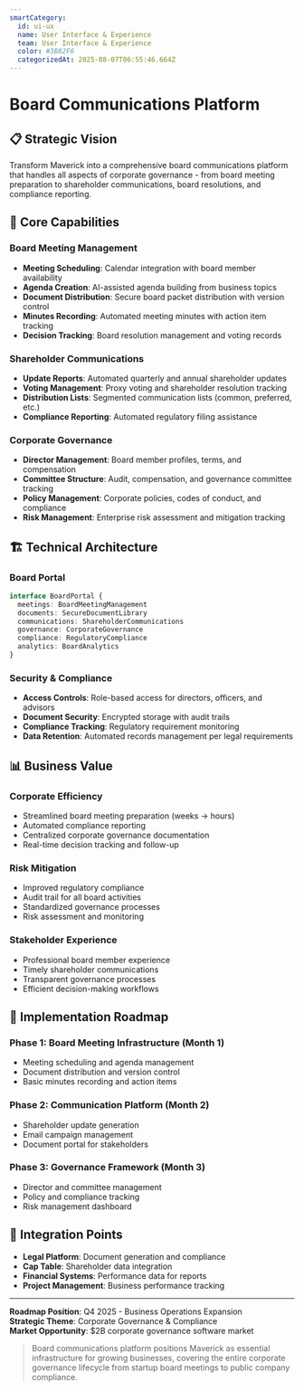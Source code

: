 ```yaml
---
smartCategory:
  id: ui-ux
  name: User Interface & Experience
  team: User Interface & Experience
  color: #3B82F6
  categorizedAt: 2025-08-07T06:55:46.664Z
---
```




# Board Communications Platform

## 📋 Strategic Vision

Transform Maverick into a comprehensive board communications platform that handles all aspects of corporate governance - from board meeting preparation to shareholder communications, board resolutions, and compliance reporting.

## 🎯 Core Capabilities

### Board Meeting Management
- **Meeting Scheduling**: Calendar integration with board member availability
- **Agenda Creation**: AI-assisted agenda building from business topics
- **Document Distribution**: Secure board packet distribution with version control
- **Minutes Recording**: Automated meeting minutes with action item tracking
- **Decision Tracking**: Board resolution management and voting records

### Shareholder Communications
- **Update Reports**: Automated quarterly and annual shareholder updates
- **Voting Management**: Proxy voting and shareholder resolution tracking
- **Distribution Lists**: Segmented communication lists (common, preferred, etc.)
- **Compliance Reporting**: Automated regulatory filing assistance

### Corporate Governance
- **Director Management**: Board member profiles, terms, and compensation
- **Committee Structure**: Audit, compensation, and governance committee tracking
- **Policy Management**: Corporate policies, codes of conduct, and compliance
- **Risk Management**: Enterprise risk assessment and mitigation tracking

## 🏗️ Technical Architecture

### Board Portal
```typescript
interface BoardPortal {
  meetings: BoardMeetingManagement
  documents: SecureDocumentLibrary
  communications: ShareholderCommunications
  governance: CorporateGovernance
  compliance: RegulatoryCompliance
  analytics: BoardAnalytics
}
```

### Security & Compliance
- **Access Controls**: Role-based access for directors, officers, and advisors
- **Document Security**: Encrypted storage with audit trails
- **Compliance Tracking**: Regulatory requirement monitoring
- **Data Retention**: Automated records management per legal requirements

## 📊 Business Value

### Corporate Efficiency
- Streamlined board meeting preparation (weeks → hours)
- Automated compliance reporting
- Centralized corporate governance documentation
- Real-time decision tracking and follow-up

### Risk Mitigation
- Improved regulatory compliance
- Audit trail for all board activities
- Standardized governance processes
- Risk assessment and monitoring

### Stakeholder Experience
- Professional board member experience
- Timely shareholder communications
- Transparent governance processes
- Efficient decision-making workflows

## 🚀 Implementation Roadmap

### Phase 1: Board Meeting Infrastructure (Month 1)
- Meeting scheduling and agenda management
- Document distribution and version control
- Basic minutes recording and action items

### Phase 2: Communication Platform (Month 2)
- Shareholder update generation
- Email campaign management
- Document portal for stakeholders

### Phase 3: Governance Framework (Month 3)
- Director and committee management
- Policy and compliance tracking
- Risk management dashboard

## 🔗 Integration Points
- **Legal Platform**: Document generation and compliance
- **Cap Table**: Shareholder data integration
- **Financial Systems**: Performance data for reports
- **Project Management**: Business performance tracking

---

**Roadmap Position**: Q4 2025 - Business Operations Expansion  
**Strategic Theme**: Corporate Governance & Compliance  
**Market Opportunity**: $2B corporate governance software market  

> Board communications platform positions Maverick as essential infrastructure for growing businesses, covering the entire corporate governance lifecycle from startup board meetings to public company compliance.